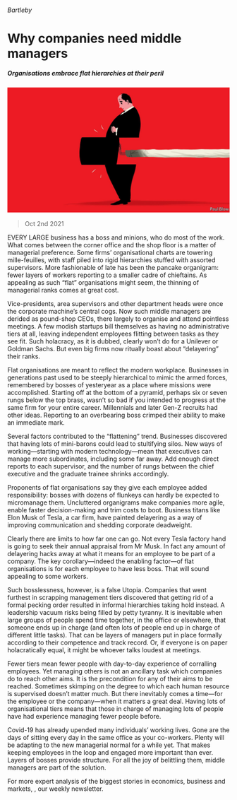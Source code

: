 ###### Bartleby

# Why companies need middle managers 

##### Organisations embrace flat hierarchies at their peril 

![image](images/20211002_WBD001_0.jpg) 

> Oct 2nd 2021 

EVERY LARGE business has a boss and minions, who do most of the work. What comes between the corner office and the shop floor is a matter of managerial preference. Some firms’ organisational charts are towering mille-feuilles, with staff piled into rigid hierarchies stuffed with assorted supervisors. More fashionable of late has been the pancake organigram: fewer layers of workers reporting to a smaller cadre of chieftains. As appealing as such “flat” organisations might seem, the thinning of managerial ranks comes at great cost.

Vice-presidents, area supervisors and other department heads were once the corporate machine’s central cogs. Now such middle managers are derided as pound-shop CEOs, there largely to organise and attend pointless meetings. A few modish startups bill themselves as having no administrative tiers at all, leaving independent employees flitting between tasks as they see fit. Such holacracy, as it is dubbed, clearly won’t do for a Unilever or Goldman Sachs. But even big firms now ritually boast about “delayering” their ranks.


Flat organisations are meant to reflect the modern workplace. Businesses in generations past used to be steeply hierarchical to mimic the armed forces, remembered by bosses of yesteryear as a place where missions were accomplished. Starting off at the bottom of a pyramid, perhaps six or seven rungs below the top brass, wasn’t so bad if you intended to progress at the same firm for your entire career. Millennials and later Gen-Z recruits had other ideas. Reporting to an overbearing boss crimped their ability to make an immediate mark.

Several factors contributed to the “flattening” trend. Businesses discovered that having lots of mini-barons could lead to stultifying silos. New ways of working—starting with modern technology—mean that executives can manage more subordinates, including some far away. Add enough direct reports to each supervisor, and the number of rungs between the chief executive and the graduate trainee shrinks accordingly.

Proponents of flat organisations say they give each employee added responsibility: bosses with dozens of flunkeys can hardly be expected to micromanage them. Uncluttered organigrams make companies more agile, enable faster decision-making and trim costs to boot. Business titans like Elon Musk of Tesla, a car firm, have painted delayering as a way of improving communication and shedding corporate deadweight.

Clearly there are limits to how far one can go. Not every Tesla factory hand is going to seek their annual appraisal from Mr Musk. In fact any amount of delayering hacks away at what it means for an employee to be part of a company. The key corollary—indeed the enabling factor—of flat organisations is for each employee to have less boss. That will sound appealing to some workers.

Such bosslessness, however, is a false Utopia. Companies that went furthest in scrapping management tiers discovered that getting rid of a formal pecking order resulted in informal hierarchies taking hold instead. A leadership vacuum risks being filled by petty tyranny. It is inevitable when large groups of people spend time together, in the office or elsewhere, that someone ends up in charge (and often lots of people end up in charge of different little tasks). That can be layers of managers put in place formally according to their competence and track record. Or, if everyone is on paper holacratically equal, it might be whoever talks loudest at meetings.

Fewer tiers mean fewer people with day-to-day experience of corralling employees. Yet managing others is not an ancillary task which companies do to reach other aims. It is the precondition for any of their aims to be reached. Sometimes skimping on the degree to which each human resource is supervised doesn’t matter much. But there inevitably comes a time—for the employee or the company—when it matters a great deal. Having lots of organisational tiers means that those in charge of managing lots of people have had experience managing fewer people before.

Covid-19 has already upended many individuals’ working lives. Gone are the days of sitting every day in the same office as your co-workers. Plenty will be adapting to the new managerial normal for a while yet. That makes keeping employees in the loop and engaged more important than ever. Layers of bosses provide structure. For all the joy of belittling them, middle managers are part of the solution.

For more expert analysis of the biggest stories in economics, business and markets, , our weekly newsletter.

